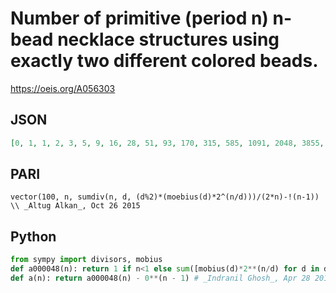 # Number of primitive \(period n\) n\-bead necklace structures using exactly two different colored beads\.
https://oeis.org/A056303
## JSON
```JSON
[0, 1, 1, 2, 3, 5, 9, 16, 28, 51, 93, 170, 315, 585, 1091, 2048, 3855, 7280, 13797, 26214, 49929, 95325, 182361, 349520, 671088, 1290555, 2485504, 4793490, 9256395, 17895679, 34636833, 67108864, 130150493, 252645135, 490853403, 954437120, 1857283155]
```
## PARI
```PARI
vector(100, n, sumdiv(n, d, (d%2)*(moebius(d)*2^(n/d)))/(2*n)-!(n-1)) \\ _Altug Alkan_, Oct 26 2015
```
## Python
```Python
from sympy import divisors, mobius
def a000048(n): return 1 if n<1 else sum([mobius(d)*2**(n/d) for d in divisors(n) if d%2 == 1])/(2*n)
def a(n): return a000048(n) - 0**(n - 1) # _Indranil Ghosh_, Apr 28 2017
```
